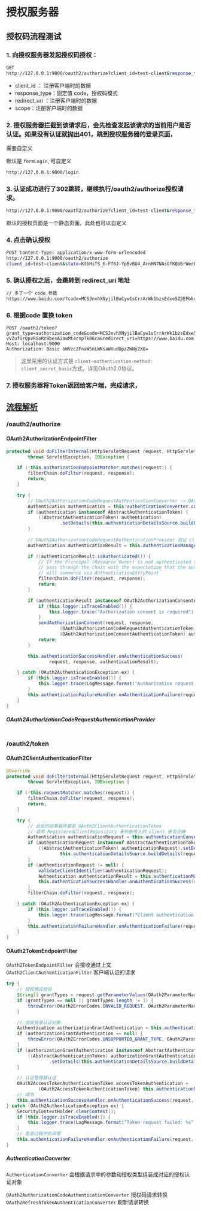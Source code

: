 # 授权服务器

## 授权码流程测试

### 1. 向授权服务器发起授权码授权：

```bash
GET
http://127.0.0.1:9000/oauth2/authorize?client_id=test-client&response_type=code&redirect_uri=https://www.baidu.com&scope=message.read%20message.write
```

- client_id ： 注册客户端时的数据
- response_type：固定值 code，授权码模式
- redirect_uri ：注册客户端时的数据
- scope：注册客户端时的数据

### 2. 授权服务器拦截到该请求后，会先检查发起该请求的当前用户是否认证。如果没有认证就抛出401，跳到授权服务器的登录页面，

需要自定义

默认是 `formLogin`, 可自定义

```bash
http://127.0.0.1:9000/login
```

### 3. 认证成功进行了302跳转，继续执行/oauth2/authorize授权请求。

```bash
http://127.0.0.1:9000/oauth2/authorize?client_id=test-client&response_type=code&redirect_uri=https://www.baidu.com&scope=message.read%20message.write
```

默认的授权页面是一个静态页面，此处也可以自定义

### 4. 点击确认授权

```bash
POST Content-Type: application/x-www-form-urlencoded
http://127.0.0.1:9000/oauth2/authorize
client_id=test-client&state=KtbHiTS_6-FT6J-YpBvBU4_ArnHN7NAsGfKQU6rWerE%3D&scope=message.read&scope=message.write
```

### 5. 确认授权之后，会跳转到 redirect_uri 地址

```bash
// 多了一个 code 参数
https://www.baidu.com/?code=MCSJnvhXNyjilBaCyw1sCrrArWk1bzsEdxe5Z3EFbkdLwp8ASmum62n4M7Tz45VNpp_16IWboBnXlgG3LEfgN7MQqkf0-vVZufGrQpvRioRcBbesAiawMt4cspTk06ca
```

### 6. 根据code 置换 token

```http
POST /oauth2/token?grant_type=authorization_code&code=MCSJnvhXNyjilBaCyw1sCrrArWk1bzsEdxe5Z3EFbkdLwp8ASmum62n4M7Tz45VNpp_16IWboBnXlgG3LEfgN7MQqkf0-vVZufGrQpvRioRcBbesAiawMt4cspTk06ca&redirect_uri=https://www.baidu.com
Host: localhost:9000
Authorization: Basic bWVzc2FnaW5nLWNsaWVudDpzZWNyZXQ=
```

> 这里采用的认证方式是 `client-authentication-method: client_secret_basic`方式，详见OAuth2.0协议。

### 7. 授权服务器将Token返回给客户端，完成请求，

## [流程解析](https://www.yuque.com/pig4cloud/pig/dqnyuc)

### /oauth2/authorize

#### OAuth2AuthorizationEndpointFilter

```java
protected void doFilterInternal(HttpServletRequest request, HttpServletResponse response, FilterChain filterChain)
        throws ServletException, IOException {

    if (!this.authorizationEndpointMatcher.matches(request)) {
        filterChain.doFilter(request, response);
        return;
    }

    try {
        // OAuth2AuthorizationCodeRequestAuthenticationConverter -> OAuth2AuthorizationCodeRequestAuthenticationToken
        Authentication authentication = this.authenticationConverter.convert(request);
        if (authentication instanceof AbstractAuthenticationToken) {
            ((AbstractAuthenticationToken) authentication)
                    .setDetails(this.authenticationDetailsSource.buildDetails(request));
        }
        
        // OAuth2AuthorizationCodeRequestAuthenticationProvider 验证 client
        Authentication authenticationResult = this.authenticationManager.authenticate(authentication);

        if (!authenticationResult.isAuthenticated()) {
            // If the Principal (Resource Owner) is not authenticated then
            // pass through the chain with the expectation that the authentication process
            // will commence via AuthenticationEntryPoint
            filterChain.doFilter(request, response);
            return;
        }

        if (authenticationResult instanceof OAuth2AuthorizationConsentAuthenticationToken) {
            if (this.logger.isTraceEnabled()) {
                this.logger.trace("Authorization consent is required");
            }
            sendAuthorizationConsent(request, response,
                    (OAuth2AuthorizationCodeRequestAuthenticationToken) authentication,
                    (OAuth2AuthorizationConsentAuthenticationToken) authenticationResult);
            return;
        }

        this.authenticationSuccessHandler.onAuthenticationSuccess(
                request, response, authenticationResult);

    } catch (OAuth2AuthenticationException ex) {
        if (this.logger.isTraceEnabled()) {
            this.logger.trace(LogMessage.format("Authorization request failed: %s", ex.getError()), ex);
        }
        this.authenticationFailureHandler.onAuthenticationFailure(request, response, ex);
    }
}
```

##### OAuth2AuthorizationCodeRequestAuthenticationProvider 

```java

```

### /oauth2/token

#### OAuth2ClientAuthenticationFilter

```java
@Override
protected void doFilterInternal(HttpServletRequest request, HttpServletResponse response, FilterChain filterChain)
        throws ServletException, IOException {

    if (!this.requestMatcher.matches(request)) {
        filterChain.doFilter(request, response);
        return;
    }

    try {
        // 此处的结果最终都是 OAuth2ClientAuthenticationToken
        // 调用 RegisteredClientRepository 来判断传入的 client 是否正确
        Authentication authenticationRequest = this.authenticationConverter.convert(request);
        if (authenticationRequest instanceof AbstractAuthenticationToken) {
            ((AbstractAuthenticationToken) authenticationRequest).setDetails(
                    this.authenticationDetailsSource.buildDetails(request));
        }
        if (authenticationRequest != null) {
            validateClientIdentifier(authenticationRequest);
            Authentication authenticationResult = this.authenticationManager.authenticate(authenticationRequest);
            this.authenticationSuccessHandler.onAuthenticationSuccess(request, response, authenticationResult);
        }
        filterChain.doFilter(request, response);

    } catch (OAuth2AuthenticationException ex) {
        if (this.logger.isTraceEnabled()) {
            this.logger.trace(LogMessage.format("Client authentication failed: %s", ex.getError()), ex);
        }
        this.authenticationFailureHandler.onAuthenticationFailure(request, response, ex);
    }
}
```

#### OAuth2TokenEndpointFilter

`OAuth2TokenEndpointFilter` 会接收通过上文 `OAuth2ClientAuthenticationFilter` 客户端认证的请求

```java
try {
    // 授权模式校验
    String[] grantTypes = request.getParameterValues(OAuth2ParameterNames.GRANT_TYPE);
    if (grantTypes == null || grantTypes.length != 1) {
        throwError(OAuth2ErrorCodes.INVALID_REQUEST, OAuth2ParameterNames.GRANT_TYPE);
    }

    // 组装登录认证对象
    Authentication authorizationGrantAuthentication = this.authenticationConverter.convert(request);
    if (authorizationGrantAuthentication == null) {
        throwError(OAuth2ErrorCodes.UNSUPPORTED_GRANT_TYPE, OAuth2ParameterNames.GRANT_TYPE);
    }
    if (authorizationGrantAuthentication instanceof AbstractAuthenticationToken) {
        ((AbstractAuthenticationToken) authorizationGrantAuthentication)
                .setDetails(this.authenticationDetailsSource.buildDetails(request));
    }

    // 认证管理器认证
    OAuth2AccessTokenAuthenticationToken accessTokenAuthentication =
            (OAuth2AccessTokenAuthenticationToken) this.authenticationManager.authenticate(authorizationGrantAuthentication);
    // 成功
    this.authenticationSuccessHandler.onAuthenticationSuccess(request, response, accessTokenAuthentication);
} catch (OAuth2AuthenticationException ex) {
    SecurityContextHolder.clearContext();
    if (this.logger.isTraceEnabled()) {
        this.logger.trace(LogMessage.format("Token request failed: %s", ex.getError()), ex);
    }
    // 登录过程中的异常
    this.authenticationFailureHandler.onAuthenticationFailure(request, response, ex);
}
```

##### AuthenticationConverter

`AuthenticationConverter`  会根据请求中的参数和授权类型组装成对应的授权认证对象

`OAuth2AuthorizationCodeAuthenticationConverter` 授权码请求转换
`OAuth2RefreshTokenAuthenticationConverter` 刷新请求转换